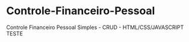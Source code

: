# Controle-Financeiro-Pessoal
 Controle Financeiro Pessoal Simples - CRUD - HTML/CSS/JAVASCRIPT
TESTE